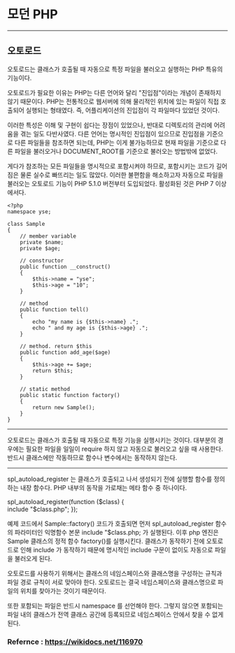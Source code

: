 # 모던 PHP

---

## 오토로드

오토로드는 클래스가 호출될 때 자동으로 특정 파일을 불러오고 실행하는 PHP 특유의 기능이다.

오토로드가 필요한 이유는 PHP는 다른 언어와 달리 "진입점"이라는 개념이 존재하지 않기 때문이다. PHP는 전통적으로 웹서버에 의해 물리적인 위치에 있는 파일이 직접 호출되어 실행되는 형태였다. 즉, 어플리케이션의 진입점이 각 파일마다 있었던 것이다.

이러한 특성은 이해 및 구현이 쉽다는 장점이 있었으나, 반대로 디렉토리의 관리에 어려움을 겪는 일도 다반사였다. 다른 언어는 명시적인 진입점이 있으므로 진입점을 기준으로 다른 파일들을 참조하면 되는데, PHP는 이게 불가능하므로 현재 파일을 기준으로 다른 파일을 불러오거나 DOCUMENT_ROOT를 기준으로 불러오는 방법밖에 없었다.

게다가 참조하는 모든 파일들을 명시적으로 포함시켜야 하므로, 포함시키는 코드가 길어짐은 물론 실수로 빠뜨리는 일도 많았다.
이러한 불편함을 해소하고자 자동으로 파일을 불러오는 오토로드 기능이 PHP 5.1.0 버전부터 도입되었다. 활성화된 것은 PHP 7 이상에서다.


```
<?php
namespace yse;

class Sample
{
    // member variable
    private $name;
    private $age;

    // constructor
    public function __construct()
    {
        $this->name = "yse";
        $this->age = "10";
    }

    // method
    public function tell()
    {
        echo "my name is {$this->name} .";
        echo " and my age is {$this->age} .";
    }

    // method. return $this
    public function add_age($age)
    {
        $this->age += $age;
        return $this;
    }

    // static method
    public static function factory()
    {
        return new Sample();
    }
}
```

---

오토로드는 클래스가 호출될 때 자동으로 특정 기능을 실행시키는 것이다. 대부분의 경우에는 필요한 파일을 일일이 require 하지 않고 자동으로 불러오고 싶을 때 사용한다.
반드시 클래스에만 작동하므로 함수나 변수에서는 동작하지 않는다.

---

spl_autoload_register 는 클래스가 호출되고 나서 생성되기 전에 실행할 함수를 정의하는 내장 함수다. PHP 내부의 동작을 가로채는 메타 함수 중 하나이다.

spl_autoload_register(function ($class) {    
    include "$class.php";
});


예제 코드에서 Sample::factory() 코드가 호출되면 먼저 spl_autoload_register 함수의 파라미터인 익명함수 본문 include "$class.php; 가 실행된다. 이후 php 엔진은 Sample 클래스의 정적 함수 factory()를 실행시킨다.
클래스가 동작하기 전에 오토로드로 인해 include 가 동작하기 때문에 명시적인 include 구문이 없이도 자동으로 파일을 불러오게 된다.

오토로드를 사용하기 위해서는 클래스의 네임스페이스와 클래스명을 구성하는 규칙과 파일 경로 규칙이 서로 맞아야 한다. 오토로드는 결국 네임스페이스와 클래스명으로 파일의 위치를 찾아가는 것이기 때문이다.

또한 포함되는 파일은 반드시 namespace 를 선언해야 한다. 그렇지 않으면 포함되는 파일 내의 클래스가 전역 클래스 공간에 등록되므로 네임스페이스 안에서 찾을 수 없게 된다.



### Refernce : https://wikidocs.net/116970